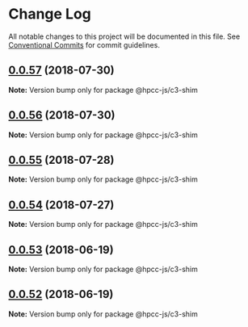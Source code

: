 # Change Log

All notable changes to this project will be documented in this file.
See [Conventional Commits](https://conventionalcommits.org) for commit guidelines.

<a name="0.0.57"></a>
## [0.0.57](https://github.com/hpcc-systems/Visualization/compare/@hpcc-js/c3-shim@0.0.56...@hpcc-js/c3-shim@0.0.57) (2018-07-30)




**Note:** Version bump only for package @hpcc-js/c3-shim

<a name="0.0.56"></a>
## [0.0.56](https://github.com/hpcc-systems/Visualization/compare/@hpcc-js/c3-shim@0.0.55...@hpcc-js/c3-shim@0.0.56) (2018-07-30)




**Note:** Version bump only for package @hpcc-js/c3-shim

<a name="0.0.55"></a>
## [0.0.55](https://github.com/hpcc-systems/Visualization/compare/@hpcc-js/c3-shim@0.0.54...@hpcc-js/c3-shim@0.0.55) (2018-07-28)




**Note:** Version bump only for package @hpcc-js/c3-shim

<a name="0.0.54"></a>
## [0.0.54](https://github.com/hpcc-systems/Visualization/compare/@hpcc-js/c3-shim@0.0.53...@hpcc-js/c3-shim@0.0.54) (2018-07-27)




**Note:** Version bump only for package @hpcc-js/c3-shim

<a name="0.0.53"></a>
## [0.0.53](https://github.com/hpcc-systems/Visualization/compare/@hpcc-js/c3-shim@0.0.52...@hpcc-js/c3-shim@0.0.53) (2018-06-19)




**Note:** Version bump only for package @hpcc-js/c3-shim

<a name="0.0.52"></a>
## [0.0.52](https://github.com/hpcc-systems/Visualization/compare/@hpcc-js/c3-shim@0.0.51...@hpcc-js/c3-shim@0.0.52) (2018-06-19)




**Note:** Version bump only for package @hpcc-js/c3-shim
